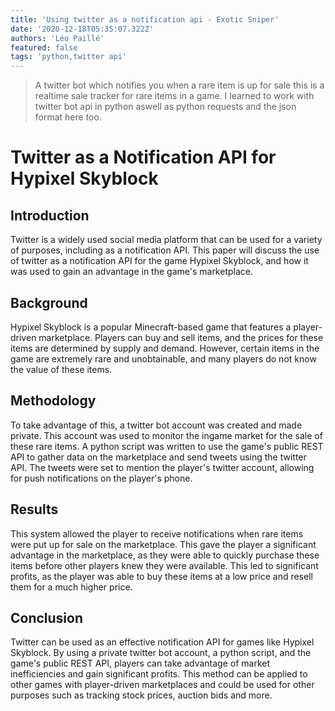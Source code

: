 ```yaml
---
title: 'Using twitter as a notification api - Exotic Sniper'
date: '2020-12-18T05:35:07.322Z'
authors: 'Léo Paillé'
featured: false
tags: 'python,twitter api'
---
```


> A twitter bot which notifies you when a rare item is up for sale
> this is a realtime sale tracker for rare items in a game. I learned to work with twitter bot api in python aswell as python requests and the json format here too.

# Twitter as a Notification API for Hypixel Skyblock

## Introduction

Twitter is a widely used social media platform that can be used for a variety of purposes, including as a notification API. This paper will discuss the use of twitter as a notification API for the game Hypixel Skyblock, and how it was used to gain an advantage in the game's marketplace.

## Background

Hypixel Skyblock is a popular Minecraft-based game that features a player-driven marketplace. Players can buy and sell items, and the prices for these items are determined by supply and demand. However, certain items in the game are extremely rare and unobtainable, and many players do not know the value of these items.

## Methodology

To take advantage of this, a twitter bot account was created and made private. This account was used to monitor the ingame market for the sale of these rare items. A python script was written to use the game's public REST API to gather data on the marketplace and send tweets using the twitter API. The tweets were set to mention the player's twitter account, allowing for push notifications on the player's phone.

## Results

This system allowed the player to receive notifications when rare items were put up for sale on the marketplace. This gave the player a significant advantage in the marketplace, as they were able to quickly purchase these items before other players knew they were available. This led to significant profits, as the player was able to buy these items at a low price and resell them for a much higher price.

## Conclusion

Twitter can be used as an effective notification API for games like Hypixel Skyblock. By using a private twitter bot account, a python script, and the game's public REST API, players can take advantage of market inefficiencies and gain significant profits. This method can be applied to other games with player-driven marketplaces and could be used for other purposes such as tracking stock prices, auction bids and more.
